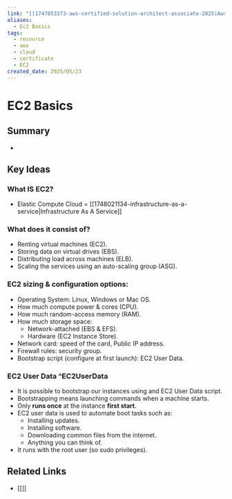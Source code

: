```yaml
---
link: "[[1747853373-aws-certified-solution-architect-associate-2025|Aws Certified Solution Architect Associate 2025]]"
aliases:
  - Ec2 Basics
tags:
  - resource
  - aws
  - cloud
  - certificate
  - EC2
created_date: 2025/05/23
---
```

# EC2 Basics
## Summary
- 
## Key Ideas
### What IS EC2?
- Elastic Compute Cloud = [[1748021134-infrastructure-as-a-service|Infrastructure As A Service]]
### What does it consist of?
- Renting virtual machines (EC2).
- Storing data on virtual drives (EBS).
- Distributing load across machines (ELB).
- Scaling the services using an auto-scaling group (ASG).
### EC2 sizing & configuration options:
- Operating System: Linux, Windows or Mac OS.
- How much compute power & cores (CPU).
- How much random-access memory (RAM).
- How much storage space:
	- Network-attached (EBS & EFS).
	- Hardware (EC2 Instance Store).
- Network card: speed of the card, Public IP address.
- Firewall rules: security group.
- Bootstrap script (configure at first launch): EC2 User Data.
### EC2 User Data ^EC2UserData
- It is possible to bootstrap our instances using and EC2 User Data script.
- Bootstrapping means launching commands when a machine starts.
- Only **runs once** at the instance **first start**.
- EC2 user data is used to automate boot tasks such as:
	- Installing updates.
	- Installing software.
	- Downloading common files from the internet.
	- Anything you can think of.
- It runs with the root user (so sudo privileges).
## Related Links
- [[]]